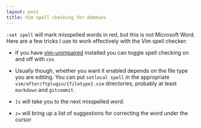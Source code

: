 ```yaml
---
layout: post
title: Vim spell checking for dummies
---
```


`:set spell` will mark misspelled words in red, but this is not Microsoft Word.
Here are a few tricks I use to work effectively with the Vim spell checker:

* If you have [vim-unimpaired](https://github.com/tpope/vim-unimpaired)
  installed you can toggle spell checking on and off with `cos`

* Usually though, whether you want it enabled depends on the file type you are
  editing. You can put `setlocal spell` in the appropriate
  `vim/after/ftplugin/{filetype}.vim` directories, probably at least `markdown`
  and `gitcommit`.

* `]s` will take you to the next misspelled word.

* `z=` will bring up a list of suggestions for correcting the word under the cursor
